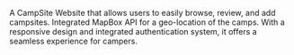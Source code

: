 A CampSite Website that allows users to easily browse, review, and add campsites. Integrated MapBox API for a geo-location of the camps. With a responsive design and integrated authentication system, it offers a seamless experience for campers.
